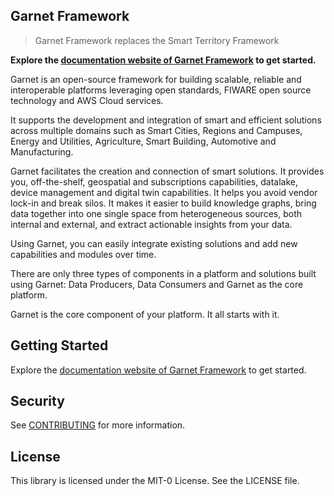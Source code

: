 ## Garnet Framework 

> Garnet Framework replaces the Smart Territory Framework

__Explore the [documentation website of Garnet Framework](https://garnet-framework.dev/docs) to get started.__ 

Garnet is an open-source framework for building scalable, reliable and interoperable platforms leveraging open standards, FIWARE open source technology and AWS Cloud services.

It supports the development and integration of smart and efficient solutions across multiple domains such as Smart Cities, Regions and Campuses, Energy and Utilities, Agriculture, Smart Building, Automotive and Manufacturing.

Garnet facilitates the creation and connection of smart solutions. It provides you, off-the-shelf, geospatial and subscriptions capabilities, datalake, device management and digital twin capabilities. It helps you avoid vendor lock-in and break silos. It makes it easier to build knowledge graphs, bring data together into one single space from heterogeneous sources, both internal and external, and extract actionable insights from your data.

Using Garnet, you can easily integrate existing solutions and add new capabilities and modules over time.

There are only three types of components in a platform and solutions built using Garnet: Data Producers, Data Consumers and Garnet as the core platform.

Garnet is the core component of your platform. It all starts with it.

## Getting Started 

Explore the [documentation website of Garnet Framework](https://garnet-framework.dev/docs) to get started. 

## Security

See [CONTRIBUTING](CONTRIBUTING.md#security-issue-notifications) for more information.

## License

This library is licensed under the MIT-0 License. See the LICENSE file.

